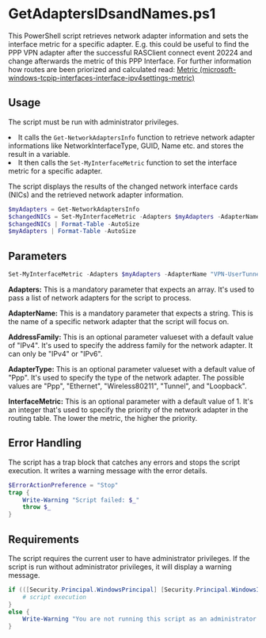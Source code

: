 # GetAdaptersIDsandNames.ps1

This PowerShell script retrieves network adapter information and sets the interface metric for a specific adapter. E.g. this could be useful to find the PPP VPN adapter after the successful RASClient connect event 20224 and change afterwards the metric of this PPP Interface. For further information how routes are been priorized and calculated read: [Metric (microsoft-windows-tcpip-interfaces-interface-ipv4settings-metric)](https://learn.microsoft.com/en-us/windows-hardware/customize/desktop/unattend/microsoft-windows-tcpip-interfaces-interface-ipv4settings-metric)

## Usage

The script must be run with administrator privileges.<br> <li>It calls the `Get-NetworkAdaptersInfo` function to retrieve network adapter informations like NetworkInterfaceType, GUID, Name etc. and stores the result in a variable.</li><li>It then calls the `Set-MyInterfaceMetric` function to set the interface metric for a specific adapter.</li>

The script displays the results of the changed network interface cards (NICs) and the retrieved network adapter information.

```powershell
$myAdapters = Get-NetworkAdaptersInfo
$changedNICs = Set-MyInterfaceMetric -Adapters $myAdapters -AdapterName "My-VPNUserTunnel" -AdapterType Ppp -AddressFamily IPv4 -InterfaceMetric 1 
$changedNICs | Format-Table -AutoSize
$myAdapters | Format-Table -AutoSize
```
## Parameters
```powershell
Set-MyInterfaceMetric -Adapters $myAdapters -AdapterName "VPN-UserTunnel" -AdapterType Ppp -AddressFamily IPv4 -InterfaceMetric 1
```
<b>Adapters:</b> This is a mandatory parameter that expects an array. It's used to pass a list of network adapters for the script to process.

<b>AdapterName:</b> This is a mandatory parameter that expects a string. This is the name of a specific network adapter that the script will focus on.

<b>AddressFamily:</b> This is an optional parameter valueset with a default value of "IPv4". It's used to specify the address family for the network adapter. It can only be "IPv4" or "IPv6".

<b>AdapterType:</b> This is an optional parameter valueset with a default value of "Ppp". It's used to specify the type of the network adapter. The possible values are "Ppp", "Ethernet", "Wireless80211", "Tunnel", and "Loopback".

<b>InterfaceMetric:</b> This is an optional parameter with a default value of 1. It's an integer that's used to specify the priority of the network adapter in the routing table. The lower the metric, the higher the priority.

## Error Handling
The script has a trap block that catches any errors and stops the script execution. It writes a warning message with the error details.

```powershell
$ErrorActionPreference = "Stop"
trap {
    Write-Warning "Script failed: $_"
    throw $_
}
```
## Requirements
The script requires the current user to have administrator privileges. If the script is run without administrator privileges, it will display a warning message.
```powershell
if (([Security.Principal.WindowsPrincipal] [Security.Principal.WindowsIdentity]::GetCurrent()).IsInRole([Security.Principal.WindowsBuiltInRole] "Administrator")) {
    # script execution
}
else {
    Write-Warning "You are not running this script as an administrator."
}
```
